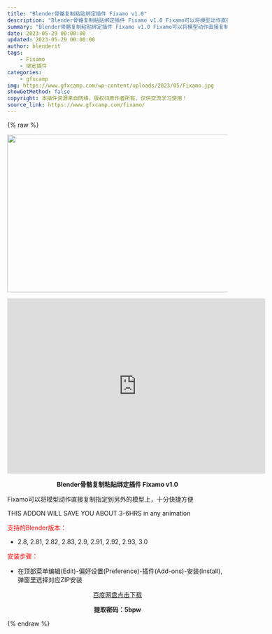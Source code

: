 ```yaml
---
title: "Blender骨骼复制粘贴绑定插件 Fixamo v1.0"
description: "Blender骨骼复制粘贴绑定插件 Fixamo v1.0 Fixamo可以将模型动作直接复制指定到另外的模型上，十分快捷方便 THIS ADDON WILL SAVE YOU ABOUT 3-6HR..."
summary: "Blender骨骼复制粘贴绑定插件 Fixamo v1.0 Fixamo可以将模型动作直接复制指定到另外的模型上，十分快捷方便 THIS ADDON WILL SAVE YOU ABOUT 3-6HR..."
date: 2023-05-29 00:00:00
updated: 2023-05-29 00:00:00
author: blenderit
tags: 
    - Fixamo
    - 绑定插件
categories:
    - gfxcamp
img: https://www.gfxcamp.com/wp-content/uploads/2023/05/Fixamo.jpg
showGetMethod: false
copyright: 本插件资源来自网络，版权归原作者所有，仅供交流学习使用！
source_link: https://www.gfxcamp.com/fixamo/
---
```


{% raw %}
<div><p><img decoding="async" class="aligncenter size-full wp-image-112688" src="https://www.gfxcamp.com/wp-content/uploads/2023/05/Fixamo.jpg" data-src="https://www.gfxcamp.com/wp-content/uploads/2023/05/Fixamo.jpg" alt="" width="590" height="360" data-srcset="https://www.gfxcamp.com/wp-content/uploads/2023/05/Fixamo.jpg 590w, https://www.gfxcamp.com/wp-content/uploads/2023/05/Fixamo-150x92.jpg 150w" data-sizes="(max-width: 590px) 100vw, 590px"></p><p style="text-align: center;"><iframe loading="lazy" src="https://player.youku.com/embed/XNTk2OTY1ODQ0OA==" width="590" height="400" frameborder="0" allowfullscreen="allowfullscreen" data-mce-fragment="1"></iframe></p><p style="text-align: center;"><strong>Blender骨骼复制粘贴绑定插件 Fixamo v1.0</strong></p><p>Fixamo可以将模型动作直接复制指定到另外的模型上，十分快捷方便</p><p>THIS ADDON WILL SAVE YOU ABOUT 3-6HRS in any animation</p><p style="text-align: left;"><span style="color: #ff0000;">支持的Blender版本：</span></p><ul>
<li style="text-align: left;">2.8, 2.81, 2.82, 2.83, 2.9, 2.91, 2.92, 2.93, 3.0</li>
</ul><p style="text-align: left;"><span style="color: #ff0000;">安装步骤：</span></p><ul>
<li>在顶部菜单编辑(Edit)-偏好设置(Preference)-插件(Add-ons)-安装(Install),弹窗里选择对应ZIP安装</li>
</ul><p style="text-align: center;"><a class="maxbutton-3 maxbutton maxbutton-baidu" target="_blank" rel="noopener" href="https://pan.baidu.com/s/1ZQ8CEumG7xRTtdmWsPCrRQ?pwd=5bpw"><span class="mb-text">百度网盘点击下载</span></a></p><p style="text-align: center;"><strong>提取密码：5bpw</strong></p></div>
<div style="display: none">gfxcamp</div>
{% endraw %}